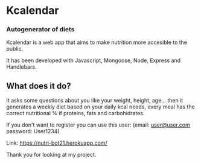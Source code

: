 # Kcalendar
### Autogenerator of diets

Kcalendar is a web app that aims to make nutrition more accesible to the public.

It has been developed with Javascript, Mongoose, Node, Express and Handlebars.



## What does it do?

It asks some questions about you like your weight, height, age... then it generates a weekly diet based on your daily kcal needs, 
every meal has the correct nutritional % if proteins, fats and carbohidrates.


If you don't want to register you can use this user: (email: user@user.com  password: User1234)

Link: https://nutri-bot21.herokuapp.com/

Thank you for looking at my project.
